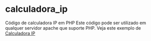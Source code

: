 calculadora_ip
==============

Código de calculadora IP em PHP
Este código pode ser utilizado em qualquer servidor apache que suporte PHP.
Veja este exemplo de <a href="http://virtx.com.br/ferramentas/calculadora-ip/">Calculadora IP</a>
